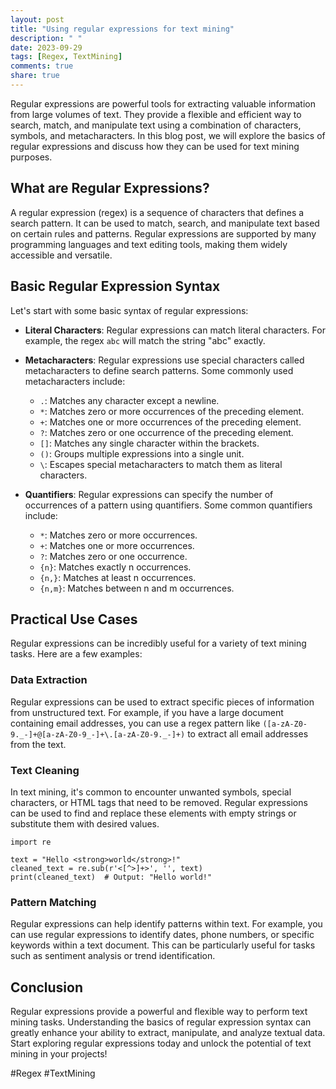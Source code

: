 ```yaml
---
layout: post
title: "Using regular expressions for text mining"
description: " "
date: 2023-09-29
tags: [Regex, TextMining]
comments: true
share: true
---
```


Regular expressions are powerful tools for extracting valuable information from large volumes of text. They provide a flexible and efficient way to search, match, and manipulate text using a combination of characters, symbols, and metacharacters. In this blog post, we will explore the basics of regular expressions and discuss how they can be used for text mining purposes.

## What are Regular Expressions?

A regular expression (regex) is a sequence of characters that defines a search pattern. It can be used to match, search, and manipulate text based on certain rules and patterns. Regular expressions are supported by many programming languages and text editing tools, making them widely accessible and versatile.

## Basic Regular Expression Syntax

Let's start with some basic syntax of regular expressions:

- **Literal Characters**: Regular expressions can match literal characters. For example, the regex `abc` will match the string "abc" exactly.

- **Metacharacters**: Regular expressions use special characters called metacharacters to define search patterns. Some commonly used metacharacters include:
    - `.`: Matches any character except a newline.
    - `*`: Matches zero or more occurrences of the preceding element.
    - `+`: Matches one or more occurrences of the preceding element.
    - `?`: Matches zero or one occurrence of the preceding element.
    - `[]`: Matches any single character within the brackets.
    - `()`: Groups multiple expressions into a single unit.
    - `\`: Escapes special metacharacters to match them as literal characters.

- **Quantifiers**: Regular expressions can specify the number of occurrences of a pattern using quantifiers. Some common quantifiers include:
    - `*`: Matches zero or more occurrences.
    - `+`: Matches one or more occurrences.
    - `?`: Matches zero or one occurrence.
    - `{n}`: Matches exactly n occurrences.
    - `{n,}`: Matches at least n occurrences.
    - `{n,m}`: Matches between n and m occurrences.

## Practical Use Cases

Regular expressions can be incredibly useful for a variety of text mining tasks. Here are a few examples:

### Data Extraction

Regular expressions can be used to extract specific pieces of information from unstructured text. For example, if you have a large document containing email addresses, you can use a regex pattern like `([a-zA-Z0-9._-]+@[a-zA-Z0-9_-]+\.[a-zA-Z0-9._-]+)` to extract all email addresses from the text.

### Text Cleaning

In text mining, it's common to encounter unwanted symbols, special characters, or HTML tags that need to be removed. Regular expressions can be used to find and replace these elements with empty strings or substitute them with desired values.

```
import re

text = "Hello <strong>world</strong>!"
cleaned_text = re.sub(r'<[^>]+>', '', text)
print(cleaned_text)  # Output: "Hello world!"
```

### Pattern Matching

Regular expressions can help identify patterns within text. For example, you can use regular expressions to identify dates, phone numbers, or specific keywords within a text document. This can be particularly useful for tasks such as sentiment analysis or trend identification.

## Conclusion

Regular expressions provide a powerful and flexible way to perform text mining tasks. Understanding the basics of regular expression syntax can greatly enhance your ability to extract, manipulate, and analyze textual data. Start exploring regular expressions today and unlock the potential of text mining in your projects!

#Regex #TextMining